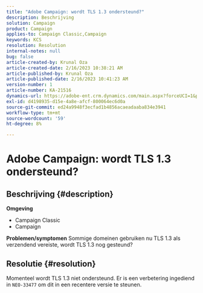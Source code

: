 ```yaml
---
title: "Adobe Campaign: wordt TLS 1.3 ondersteund?"
description: Beschrijving
solution: Campaign
product: Campaign
applies-to: Campaign Classic,Campaign
keywords: KCS
resolution: Resolution
internal-notes: null
bug: false
article-created-by: Krunal Oza
article-created-date: 2/16/2023 10:38:21 AM
article-published-by: Krunal Oza
article-published-date: 2/16/2023 10:41:23 AM
version-number: 1
article-number: KA-21516
dynamics-url: https://adobe-ent.crm.dynamics.com/main.aspx?forceUCI=1&pagetype=entityrecord&etn=knowledgearticle&id=12b1b402-e6ad-ed11-aad1-6045bd006793
exl-id: d4198935-d15e-4a8e-afcf-800064ec6d0a
source-git-commit: ed24a9948f3ecfad1b4856acaeadaaba834e3941
workflow-type: tm+mt
source-wordcount: '59'
ht-degree: 8%

---
```


# Adobe Campaign: wordt TLS 1.3 ondersteund?

## Beschrijving {#description}

<b>Omgeving</b>
- Campaign Classic
- Campaign



<b>Problemen/symptomen</b>
Sommige domeinen gebruiken nu TLS 1.3 als verzendend vereiste, wordt TLS 1.3 nog gesteund?


## Resolutie {#resolution}


Momenteel wordt TLS 1.3 niet ondersteund. Er is een verbetering ingediend in `NEO-33477` om dit in een recentere versie te steunen.
